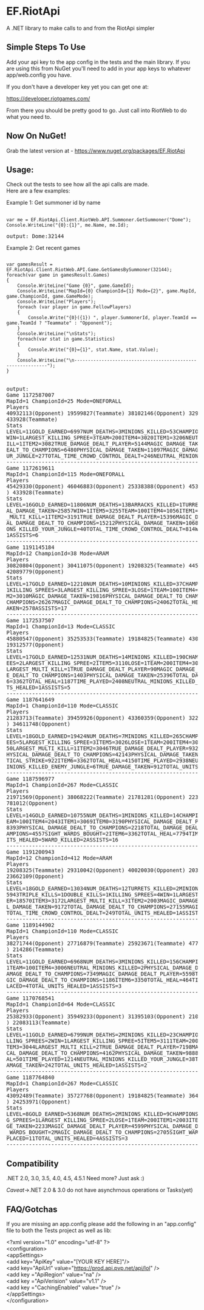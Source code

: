 EF.RiotApi
==========

A .NET library to make calls to and from the RiotApi simpler


Simple Steps To Use
--------
Add your api key to the app config in the tests and the main library.  If you are using this from NuGet you'll need to add in your app keys to whatever app/web.config you have.

If you don't have a developer key yet you can get one at:

https://developer.riotgames.com/

From there you should be pretty good to go.  Just call into RiotWeb to do what you need to. 

Now On NuGet!
------------
Grab the latest version at - https://www.nuget.org/packages/EF.RiotApi


Usage:
--------
Check out the tests to see how all the api calls are made.  
Here are a few examples:

Example 1: Get summoner id by name
<pre>
  <code>
var me = EF.RiotApi.Client.RiotWeb.API.Summoner.GetSummoner("Dome");
Console.WriteLine("{0}:{1}", me.Name, me.Id);
  </code>
output: Dome:32144
</pre>

Example 2: Get recent games
<pre>
<code>
var gamesResult = EF.RiotApi.Client.RiotWeb.API.Game.GetGamesBySummoner(32144);
foreach(var game in gamesResult.Games)
{
    Console.WriteLine("Game {0}", game.GameId);
    Console.WriteLine("MapId={0} ChampionId={1} Mode={2}", game.MapId, game.ChampionId, game.GameMode);
    Console.WriteLine("Players"); 
    foreach (var player in game.FellowPlayers)
    {
        Console.Write("{0}({1}) ", player.SummonerId, player.TeamId == game.TeamId ? "Teammate" : "Opponent");
    }
    Console.WriteLine("\nStats");
    foreach(var stat in game.Statistics)
    {
        Console.Write("{0}={1}", stat.Name, stat.Value);
    }
    Console.WriteLine("\n------------------------------------------------------------");
}
</code>

output: 
Game 1172587007
MapId=1 ChampionId=25 Mode=ONEFORALL
Players
40932113(Opponent) 19599827(Teammate) 38102146(Opponent) 32980628(Opponent) 37179199(Opponent) 588100(Teammate) 24072924(Opponent) 42755450(Teammate)
433928(Teammate)
Stats
LEVEL=11GOLD_EARNED=6997NUM_DEATHS=3MINIONS_KILLED=53CHAMPIONS_KILLED=3GOLD_SPENT=4930TOTAL_DAMAGE_DEALT=57444TOTAL_DAMAGE_TAKEN=12206KILLING_SPREES=1
WIN=1LARGEST_KILLING_SPREE=3TEAM=200ITEM4=3020ITEM1=3206NEUTRAL_MINIONS_KILLED=30ITEM0=2003PHYSICAL_DAMAGE_DEALT_PLAYER=10054ITEM3=1027LARGEST_MULTI_K
ILL=1ITEM2=3082TRUE_DAMAGE_DEALT_PLAYER=5144MAGIC_DAMAGE_TAKEN=1108MAGIC_DAMAGE_DEALT_PLAYER=42245PHYSICAL_DAMAGE_DEALT_TO_CHAMPIONS=573TOTAL_DAMAGE_D
EALT_TO_CHAMPIONS=6480PHYSICAL_DAMAGE_TAKEN=11097MAGIC_DAMAGE_DEALT_TO_CHAMPIONS=5906ITEM6=3362TOTAL_HEAL=326TIME_PLAYED=1246NEUTRAL_MINIONS_KILLED_YO
UR_JUNGLE=27TOTAL_TIME_CROWD_CONTROL_DEALT=246NEUTRAL_MINIONS_KILLED_ENEMY_JUNGLE=3TOTAL_UNITS_HEALED=1ASSISTS=5
------------------------------------------------------------
Game 1172619611
MapId=1 ChampionId=115 Mode=ONEFORALL
Players
45429330(Opponent) 46046883(Opponent) 25338388(Opponent) 45344838(Opponent) 23499881(Teammate) 21875238(Teammate) 21881879(Teammate) 29150016(Opponent
) 433928(Teammate)
Stats
LEVEL=16GOLD_EARNED=11806NUM_DEATHS=13BARRACKS_KILLED=1TURRETS_KILLED=1MINIONS_KILLED=141CHAMPIONS_KILLED=1GOLD_SPENT=9930TOTAL_DAMAGE_DEALT=179082TOT
AL_DAMAGE_TAKEN=25857WIN=1ITEM5=3255TEAM=100ITEM4=1056ITEM1=3001NEUTRAL_MINIONS_KILLED=46ITEM0=1011PHYSICAL_DAMAGE_DEALT_PLAYER=20820ITEM3=3174LARGEST
_MULTI_KILL=1ITEM2=3191TRUE_DAMAGE_DEALT_PLAYER=15396MAGIC_DAMAGE_TAKEN=14717MAGIC_DAMAGE_DEALT_PLAYER=142865PHYSICAL_DAMAGE_DEALT_TO_CHAMPIONS=597TOT
AL_DAMAGE_DEALT_TO_CHAMPIONS=15212PHYSICAL_DAMAGE_TAKEN=10681MAGIC_DAMAGE_DEALT_TO_CHAMPIONS=14615ITEM6=3362TOTAL_HEAL=195TIME_PLAYED=2605NEUTRAL_MINI
ONS_KILLED_YOUR_JUNGLE=40TOTAL_TIME_CROWD_CONTROL_DEALT=814WARD_PLACED=11NEUTRAL_MINIONS_KILLED_ENEMY_JUNGLE=6TRUE_DAMAGE_TAKEN=459TOTAL_UNITS_HEALED=
1ASSISTS=6
------------------------------------------------------------
Game 1191145184
MapId=12 ChampionId=38 Mode=ARAM
Players
30820804(Opponent) 30411075(Opponent) 19208325(Teammate) 44570418(Teammate) 47471416(Opponent) 21449399(Teammate) 37073334(Opponent) 433928(Teammate)
42089779(Opponent)
Stats
LEVEL=17GOLD_EARNED=12210NUM_DEATHS=10MINIONS_KILLED=37CHAMPIONS_KILLED=10GOLD_SPENT=8305TOTAL_DAMAGE_DEALT=53603TOTAL_DAMAGE_TAKEN=33208DOUBLE_KILLS=
1KILLING_SPREES=3LARGEST_KILLING_SPREE=3LOSE=1TEAM=100ITEM4=3027ITEM1=3020ITEM0=3027PHYSICAL_DAMAGE_DEALT_PLAYER=6716ITEM3=3027LARGEST_MULTI_KILL=2ITE
M2=3010MAGIC_DAMAGE_TAKEN=19816PHYSICAL_DAMAGE_DEALT_TO_CHAMPIONS=2205MAGIC_DAMAGE_DEALT_PLAYER=46887PHYSICAL_DAMAGE_TAKEN=10813TOTAL_DAMAGE_DEALT_TO_
CHAMPIONS=26267MAGIC_DAMAGE_DEALT_TO_CHAMPIONS=24062TOTAL_HEAL=2581TIME_PLAYED=1509TOTAL_TIME_CROWD_CONTROL_DEALT=438TOTAL_UNITS_HEALED=1TRUE_DAMAGE_T
AKEN=2578ASSISTS=17
------------------------------------------------------------
Game 1172537507
MapId=1 ChampionId=13 Mode=CLASSIC
Players
45880547(Opponent) 35253533(Teammate) 19184825(Teammate) 43082450(Teammate) 39785449(Opponent) 23270592(Opponent) 36483790(Opponent) 433928(Teammate)
19312577(Opponent)
Stats
LEVEL=17GOLD_EARNED=12531NUM_DEATHS=14MINIONS_KILLED=190CHAMPIONS_KILLED=6GOLD_SPENT=10075TOTAL_DAMAGE_DEALT=141725TOTAL_DAMAGE_TAKEN=39588KILLING_SPR
EES=2LARGEST_KILLING_SPREE=2ITEM5=3110LOSE=1TEAM=200ITEM4=3027ITEM1=1031NEUTRAL_MINIONS_KILLED=8ITEM0=3040PHYSICAL_DAMAGE_DEALT_PLAYER=18729ITEM3=3255
LARGEST_MULTI_KILL=1TRUE_DAMAGE_DEALT_PLAYER=90MAGIC_DAMAGE_TAKEN=11443TRUE_DAMAGE_DEALT_TO_CHAMPIONS=90MAGIC_DAMAGE_DEALT_PLAYER=122906PHYSICAL_DAMAG
E_DEALT_TO_CHAMPIONS=1403PHYSICAL_DAMAGE_TAKEN=25396TOTAL_DAMAGE_DEALT_TO_CHAMPIONS=25439MAGIC_DAMAGE_DEALT_TO_CHAMPIONS=23946SIGHT_WARDS_BOUGHT=1ITEM
6=3362TOTAL_HEAL=1187TIME_PLAYED=2408NEUTRAL_MINIONS_KILLED_YOUR_JUNGLE=8TOTAL_TIME_CROWD_CONTROL_DEALT=96WARD_PLACED=6TRUE_DAMAGE_TAKEN=2747TOTAL_UNI
TS_HEALED=1ASSISTS=5
------------------------------------------------------------
Game 1187641649
MapId=1 ChampionId=110 Mode=CLASSIC
Players
21283713(Teammate) 39459926(Opponent) 43360359(Opponent) 32258430(Teammate) 24494697(Teammate) 34966141(Teammate) 24248410(Opponent) 21835559(Opponent
) 34611748(Opponent)
Stats
LEVEL=18GOLD_EARNED=19424NUM_DEATHS=7MINIONS_KILLED=265CHAMPIONS_KILLED=14GOLD_SPENT=14625TOTAL_DAMAGE_DEALT=293640TOTAL_DAMAGE_TAKEN=39148KILLING_SPR
EES=5LARGEST_KILLING_SPREE=3ITEM5=3026LOSE=1TEAM=200ITEM4=3072ITEM1=3035NEUTRAL_MINIONS_KILLED=38ITEM0=3031PHYSICAL_DAMAGE_DEALT_PLAYER=268036ITEM3=32
50LARGEST_MULTI_KILL=1ITEM2=3046TRUE_DAMAGE_DEALT_PLAYER=932MAGIC_DAMAGE_TAKEN=21943TRUE_DAMAGE_DEALT_TO_CHAMPIONS=636MAGIC_DAMAGE_DEALT_PLAYER=24670P
HYSICAL_DAMAGE_DEALT_TO_CHAMPIONS=42143PHYSICAL_DAMAGE_TAKEN=16292TOTAL_DAMAGE_DEALT_TO_CHAMPIONS=50384MAGIC_DAMAGE_DEALT_TO_CHAMPIONS=7604LARGEST_CRI
TICAL_STRIKE=922ITEM6=3362TOTAL_HEAL=4150TIME_PLAYED=2938NEUTRAL_MINIONS_KILLED_YOUR_JUNGLE=32TOTAL_TIME_CROWD_CONTROL_DEALT=569WARD_PLACED=7NEUTRAL_M
INIONS_KILLED_ENEMY_JUNGLE=6TRUE_DAMAGE_TAKEN=912TOTAL_UNITS_HEALED=1ASSISTS=10
------------------------------------------------------------
Game 1187596977
MapId=1 ChampionId=267 Mode=CLASSIC
Players
21971569(Opponent) 38068222(Teammate) 21781281(Opponent) 22302700(Opponent) 37310704(Teammate) 297795(Teammate) 38901566(Opponent) 342673(Teammate) 27
781012(Opponent)
Stats
LEVEL=14GOLD_EARNED=10755NUM_DEATHS=1MINIONS_KILLED=14CHAMPIONS_KILLED=1GOLD_SPENT=7175TOTAL_DAMAGE_DEALT=22151TOTAL_DAMAGE_TAKEN=8616WIN=1ITEM5=3158T
EAM=100ITEM4=2043ITEM1=3069ITEM0=3190PHYSICAL_DAMAGE_DEALT_PLAYER=13758LARGEST_MULTI_KILL=1ITEM2=3222MAGIC_DAMAGE_TAKEN=1393MAGIC_DAMAGE_DEALT_PLAYER=
8393PHYSICAL_DAMAGE_DEALT_TO_CHAMPIONS=2218TOTAL_DAMAGE_DEALT_TO_CHAMPIONS=6776PHYSICAL_DAMAGE_TAKEN=6540VISION_WARDS_BOUGHT=3MAGIC_DAMAGE_DEALT_TO_CH
AMPIONS=4557SIGHT_WARDS_BOUGHT=2ITEM6=3362TOTAL_HEAL=7794TIME_PLAYED=1968TOTAL_TIME_CROWD_CONTROL_DEALT=134WARD_PLACED=17TRUE_DAMAGE_TAKEN=683TOTAL_UN
ITS_HEALED=5WARD_KILLED=2ASSISTS=16
------------------------------------------------------------
Game 1191200943
MapId=12 ChampionId=412 Mode=ARAM
Players
19208325(Teammate) 29310042(Opponent) 40020030(Opponent) 20324477(Opponent) 36341192(Teammate) 46611779(Opponent) 21083754(Teammate) 433928(Teammate)
23662109(Opponent)
Stats
LEVEL=18GOLD_EARNED=13034NUM_DEATHS=12TURRETS_KILLED=2MINIONS_KILLED=17CHAMPIONS_KILLED=10GOLD_SPENT=10855TOTAL_DAMAGE_DEALT=40554TOTAL_DAMAGE_TAKEN=2
5943TRIPLE_KILLS=1DOUBLE_KILLS=1KILLING_SPREES=4WIN=1LARGEST_KILLING_SPREE=3ITEM5=3087TEAM=100ITEM4=3252ITEM1=3092ITEM0=3153PHYSICAL_DAMAGE_DEALT_PLAY
ER=18570ITEM3=3172LARGEST_MULTI_KILL=3ITEM2=2003MAGIC_DAMAGE_TAKEN=16771PHYSICAL_DAMAGE_DEALT_TO_CHAMPIONS=10746MAGIC_DAMAGE_DEALT_PLAYER=21984PHYSICA
L_DAMAGE_TAKEN=9172TOTAL_DAMAGE_DEALT_TO_CHAMPIONS=27155MAGIC_DAMAGE_DEALT_TO_CHAMPIONS=16409LARGEST_CRITICAL_STRIKE=272TOTAL_HEAL=980TIME_PLAYED=1508
TOTAL_TIME_CROWD_CONTROL_DEALT=249TOTAL_UNITS_HEALED=1ASSISTS=30
------------------------------------------------------------
Game 1189144902
MapId=1 ChampionId=110 Mode=CLASSIC
Players
38271744(Opponent) 27716879(Teammate) 25923671(Teammate) 47775822(Opponent) 28571106(Teammate) 47795969(Opponent) 47686053(Opponent) 40373850(Opponent
) 214286(Teammate)
Stats
LEVEL=11GOLD_EARNED=6968NUM_DEATHS=3MINIONS_KILLED=156CHAMPIONS_KILLED=2GOLD_SPENT=5920TOTAL_DAMAGE_DEALT=77503TOTAL_DAMAGE_TAKEN=10522ITEM5=1055LOSE=
1TEAM=100ITEM4=3006NEUTRAL_MINIONS_KILLED=2PHYSICAL_DAMAGE_DEALT_PLAYER=71905ITEM3=3086LARGEST_MULTI_KILL=1ITEM2=3072MAGIC_DAMAGE_TAKEN=4101PHYSICAL_D
AMAGE_DEALT_TO_CHAMPIONS=7349MAGIC_DAMAGE_DEALT_PLAYER=5598TOTAL_DAMAGE_DEALT_TO_CHAMPIONS=8536PHYSICAL_DAMAGE_TAKEN=6420LARGEST_CRITICAL_STRIKE=414MA
GIC_DAMAGE_DEALT_TO_CHAMPIONS=1186ITEM6=3350TOTAL_HEAL=464TIME_PLAYED=1359NEUTRAL_MINIONS_KILLED_YOUR_JUNGLE=2TOTAL_TIME_CROWD_CONTROL_DEALT=147WARD_P
LACED=4TOTAL_UNITS_HEALED=1ASSISTS=3
------------------------------------------------------------
Game 1170768541
MapId=1 ChampionId=64 Mode=CLASSIC
Players
25382933(Opponent) 35949233(Opponent) 31395103(Opponent) 21026232(Teammate) 39690089(Opponent) 23008840(Teammate) 35788983(Opponent) 25185156(Teammate
) 22083113(Teammate)
Stats
LEVEL=11GOLD_EARNED=6799NUM_DEATHS=2MINIONS_KILLED=23CHAMPIONS_KILLED=7GOLD_SPENT=4475TOTAL_DAMAGE_DEALT=73163TOTAL_DAMAGE_TAKEN=13166DOUBLE_KILLS=1KI
LLING_SPREES=2WIN=1LARGEST_KILLING_SPREE=5ITEM5=3111TEAM=200ITEM4=1053ITEM1=1038NEUTRAL_MINIONS_KILLED=52ITEM0=2003PHYSICAL_DAMAGE_DEALT_PLAYER=43120I
TEM3=3044LARGEST_MULTI_KILL=2TRUE_DAMAGE_DEALT_PLAYER=7198MAGIC_DAMAGE_TAKEN=3035TRUE_DAMAGE_DEALT_TO_CHAMPIONS=12MAGIC_DAMAGE_DEALT_PLAYER=22845PHYSI
CAL_DAMAGE_DEALT_TO_CHAMPIONS=4162PHYSICAL_DAMAGE_TAKEN=9888TOTAL_DAMAGE_DEALT_TO_CHAMPIONS=5864MAGIC_DAMAGE_DEALT_TO_CHAMPIONS=1690ITEM6=3350TOTAL_HE
AL=501TIME_PLAYED=1214NEUTRAL_MINIONS_KILLED_YOUR_JUNGLE=38TOTAL_TIME_CROWD_CONTROL_DEALT=604WARD_PLACED=4NEUTRAL_MINIONS_KILLED_ENEMY_JUNGLE=14TRUE_D
AMAGE_TAKEN=242TOTAL_UNITS_HEALED=1ASSISTS=2
------------------------------------------------------------
Game 1187764840
MapId=1 ChampionId=267 Mode=CLASSIC
Players
43092489(Teammate) 35727768(Opponent) 19184825(Teammate) 36477262(Teammate) 37428722(Opponent) 27870964(Opponent) 26361514(Opponent) 24559426(Teammate
) 24253971(Opponent)
Stats
LEVEL=8GOLD_EARNED=5368NUM_DEATHS=2MINIONS_KILLED=9CHAMPIONS_KILLED=2GOLD_SPENT=3940TOTAL_DAMAGE_DEALT=9170TOTAL_DAMAGE_TAKEN=5736DOUBLE_KILLS=1KILLIN
G_SPREES=1LARGEST_KILLING_SPREE=2LOSE=1TEAM=200ITEM1=2003ITEM0=3069PHYSICAL_DAMAGE_DEALT_PLAYER=4570ITEM3=1028LARGEST_MULTI_KILL=2ITEM2=3275MAGIC_DAMA
GE_TAKEN=2233MAGIC_DAMAGE_DEALT_PLAYER=4599PHYSICAL_DAMAGE_DEALT_TO_CHAMPIONS=1851TOTAL_DAMAGE_DEALT_TO_CHAMPIONS=4556PHYSICAL_DAMAGE_TAKEN=3502VISION
_WARDS_BOUGHT=2MAGIC_DAMAGE_DEALT_TO_CHAMPIONS=2705SIGHT_WARDS_BOUGHT=2ITEM6=3340TOTAL_HEAL=4613TIME_PLAYED=1278TOTAL_TIME_CROWD_CONTROL_DEALT=88WARD_
PLACED=11TOTAL_UNITS_HEALED=4ASSISTS=3
------------------------------------------------------------
</pre>


Compatibility
--------
.NET 2.0, 3.0, 3.5, 4.0, 4.5, 4.5.1  Need more? Just ask :)

*Caveat*->.NET 2.0 & 3.0 do not have asynchrnous operations or Tasks(yet)

FAQ/Gotchas
--------
If you are missing an app.config please add the following in an "app.config" file to both the Tests project as well as lib:

&lt;?xml version="1.0" encoding="utf-8" ?&gt;<br/>
&lt;configuration&gt;<br/>
  &lt;appSettings&gt;<br/>
    &lt;add key="ApiKey" value="[YOUR KEY HERE]"/&gt;<br/>
    &lt;add key="ApiUrl" value="https://prod.api.pvp.net/api/lol" /&gt;<br/>
    &lt;add key ="ApiRegion" value="na" /&gt;<br/>
    &lt;add key ="ApiVerision" value="v1.1" /&gt;<br/>
    &lt;add key ="CachingEnabled" value="true" /&gt;<br/>
  &lt;/appSettings&gt;<br/>
&lt;/configuration&gt;<br/>
